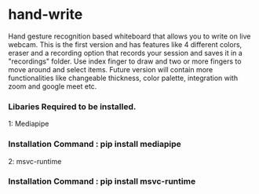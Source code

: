 # hand-write
Hand gesture recognition based whiteboard that allows you to write on live webcam. This is the first version and has features like 4 different colors, eraser and a recording option that records your session and saves it in a "recordings" folder. Use index finger to draw and two or more fingers to move around and select items. Future version will contain more functionalities like changeable thickness, color palette, integration with zoom and google meet  etc.

### Libaries Required to be installed. 

1: Mediapipe 
### Installation Command : pip install mediapipe

2: msvc-runtime
### Installation Command :  pip install msvc-runtime
